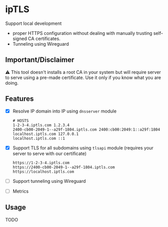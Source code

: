 # ipTLS

Support local development

- proper HTTPS configuration without dealing with manually trusting self-signed CA certificates.
- Tunneling using Wireguard

## Important/Disclaimer

⚠️ This tool doesn't installs a root CA in your system but will require server to serve using a pre-made certificate. Use it only if you know what you are doing.


## Features

- [x] Resolve IP domain into IP using `dnsserver` module
  ```
  # HOSTS
  1-2-3-4.iptls.com 1.2.3.4
  2400-cb00-2049-1--a29f-1804.iptls.com 2400:cb00:2049:1::a29f:1804 
  localhost.iptls.com 127.0.0.1
  localhost.iptls.com ::1 
  ```

- [x] Support TLS for all subdomains using `tlsapi` module (requires your server to serve with our certificate) 
  ```  
  https://1-2-3-4.iptls.com
  https://2400-cb00-2049-1--a29f-1804.iptls.com      
  https://localhost.iptls.com
  ```
  
- [ ] Support tunneling using Wireguard
 
- [ ] Metrics

## Usage

TODO
